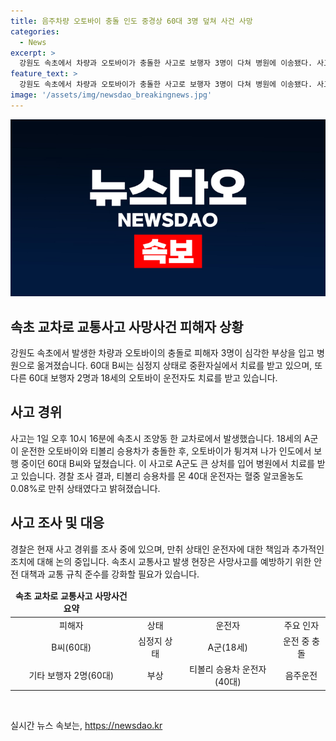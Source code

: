 ```yaml
---
title: 음주차량 오토바이 충돌 인도 중경상 60대 3명 덮쳐 사건 사망
categories:
  - News
excerpt: >
  강원도 속초에서 차량과 오토바이가 충돌한 사고로 보행자 3명이 다쳐 병원에 이송됐다. 사고는 1일 오후 10시 16분에 발생했고, 충돌로 오토바이가 튕겨져 나가 60대 보행자 3명을 덮쳤다. 이로 인해 한 명은 중환자실에서 치료를 받고 있으며, 오토바이 운전자와 차량 운전자에게도 상처가 있었다. 사고 당시 차량 운전자는 만취 상태였다. 현재 경찰은 사고 경위를 조사 중이다.
feature_text: >
  강원도 속초에서 차량과 오토바이가 충돌한 사고로 보행자 3명이 다쳐 병원에 이송됐다. 사고는 1일 오후 10시 16분에 발생했고, 충돌로 오토바이가 튕겨져 나가 60대 보행자 3명을 덮쳤다. 이로 인해 한 명은 중환자실에서 치료를 받고 있으며, 오토바이 운전자와 차량 운전자에게도 상처가 있었다. 사고 당시 차량 운전자는 만취 상태였다. 현재 경찰은 사고 경위를 조사 중이다.
image: '/assets/img/newsdao_breakingnews.jpg'
---
```


<p><img src="/assets/img/newsdao_breakingnews.jpg" alt="pcversion 속보" /></p>

<h2 data-ke-size="size26">속초 교차로 교통사고 사망사건 피해자 상황</h2>

<p data-ke-size="size16">강원도 속초에서 발생한 차량과 오토바이의 충돌로 피해자 3명이 심각한 부상을 입고 병원으로 옮겨졌습니다. 60대 B씨는 심정지 상태로 중환자실에서 치료를 받고 있으며, 또 다른 60대 보행자 2명과 18세의 오토바이 운전자도 치료를 받고 있습니다.</p>

<h2 data-ke-size="size26">사고 경위</h2>

<p data-ke-size="size16">사고는 1일 오후 10시 16분에 속초시 조양동 한 교차로에서 발생했습니다. 18세의 A군이 운전한 오토바이와 티볼리 승용차가 충돌한 후, 오토바이가 튕겨져 나가 인도에서 보행 중이던 60대 B씨와 덮쳤습니다. 이 사고로 A군도 큰 상처를 입어 병원에서 치료를 받고 있습니다. 경찰 조사 결과, 티볼리 승용차를 몬 40대 운전자는 혈중 알코올농도 0.08%로 만취 상태였다고 밝혀졌습니다.</p>

<h2 data-ke-size="size26">사고 조사 및 대응</h2>

<p data-ke-size="size16">경찰은 현재 사고 경위를 조사 중에 있으며, 만취 상태인 운전자에 대한 책임과 추가적인 조치에 대해 논의 중입니다. 속초시 교통사고 발생 현장은 사망사고를 예방하기 위한 안전 대책과 교통 규칙 준수를 강화할 필요가 있습니다.</p>

<table>
<thead>
<tr>
<td style="text-align: center; height: 17px;"><b>속초 교차로 교통사고 사망사건 요약</b></td>
</tr>
</thead>
<tbody>
<tr>
<td style="text-align: center; height: 17px;">피해자</td>
<td style="text-align: center; height: 17px;">상태</td>
<td style="text-align: center; height: 17px;">운전자</td>
<td style="text-align: center; height: 17px;">주요 인자</td>
</tr>
<tr>
<td style="text-align: center; height: 17px;">B씨(60대)</td>
<td style="text-align: center; height: 17px;">심정지 상태</td>
<td style="text-align: center; height: 17px;">A군(18세)</td>
<td style="text-align: center; height: 17px;">운전 중 충돌</td>
</tr>
<tr>
<td style="text-align: center; height: 17px;">기타 보행자 2명(60대)</td>
<td style="text-align: center; height: 17px;">부상</td>
<td style="text-align: center; height: 17px;">티볼리 승용차 운전자(40대)</td>
<td style="text-align: center; height: 17px;">음주운전</td>
</tr>
</tbody>
</table>

<p data-ke-size="size16">&nbsp;</p>
실시간 뉴스 속보는, <a href="https://newsdao.kr" rel="dofollow">https://newsdao.kr</a>


